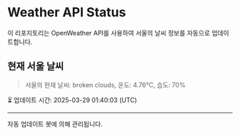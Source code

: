 
# Weather API Status

이 리포지토리는 OpenWeather API를 사용하여 서울의 날씨 정보를 자동으로 업데이트합니다.

## 현재 서울 날씨
> 서울의 현재 날씨: broken clouds, 온도: 4.76°C, 습도: 70%

⏳ 업데이트 시간: 2025-03-29 01:40:03 (UTC)

---
자동 업데이트 봇에 의해 관리됩니다.
